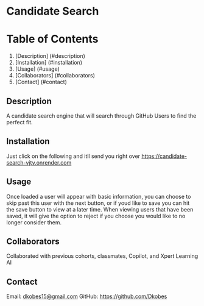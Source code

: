 # Candidate Search

# Table of Contents
1. [Description] (#description)
2. [Installation] (#installation)
3. [Usage] (#usage)
4. [Collaborators] (#collaborators)
5. [Contact] (#contact)

## Description
A candidate search engine that will search through GitHub Users to find the perfect fit.

## Installation
Just click on the following and itll send you right over
https://candidate-search-vjtv.onrender.com

## Usage 
Once loaded a user will appear with basic information, you can choose to skip past this user with the next button, or if youd like to save you can hit the save button to view at a later time. When viewing users that have been saved, it will give the option to reject if you choose you would like to no longer consider them.

## Collaborators
Collaborated with previous cohorts, classmates, Copilot, and Xpert Learning AI

## Contact
Email: dkobes15@gmail.com
GitHub: https://github.com/Dkobes
